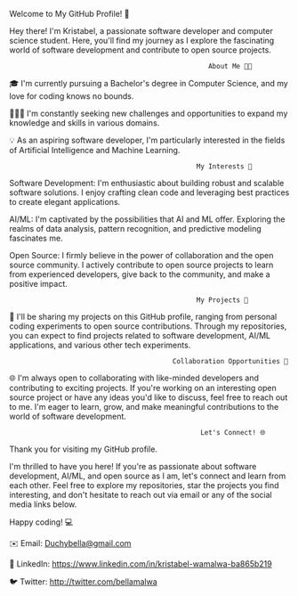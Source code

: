 Welcome to My GitHub Profile! 🚀

Hey there! I'm Kristabel, a passionate software developer and computer science student.
Here, you'll find my journey as I explore the fascinating world of software development and contribute to open source projects.


                                                      About Me 👩‍💻

🎓 I'm currently pursuing a Bachelor's degree in Computer Science, and my love for coding knows no bounds.

👷🏽‍♀️ I'm constantly seeking new challenges and opportunities to expand my knowledge and skills in various domains.

💡 As an aspiring software developer, I'm particularly interested in the fields of Artificial Intelligence  and Machine Learning.


                                                   My Interests 🌟

Software Development: I'm enthusiastic about building robust and scalable software solutions. I enjoy crafting clean code and leveraging best practices to create elegant applications.

AI/ML: I'm captivated by the possibilities that AI and ML offer. Exploring the realms of data analysis, pattern recognition, and predictive modeling fascinates me.

Open Source: I firmly believe in the power of collaboration and the open source community. I actively contribute to open source projects to learn from experienced developers, give back to the community, and make a positive impact.

                                                   My Projects 💼


📂 I'll be sharing my projects on this GitHub profile, ranging from personal coding experiments to open source contributions. Through my repositories, you can expect to find projects related to software development, AI/ML applications, and various other tech experiments.

                                             Collaboration Opportunities 🤝

🌐 I'm always open to collaborating with like-minded developers and contributing to exciting projects. If you're working on an interesting open source project or have any ideas you'd like to discuss, feel free to reach out to me. I'm eager to learn, grow, and make meaningful contributions to the world of software development.

                                                    Let's Connect! 🌐

Thank you for visiting my GitHub profile. 

I'm thrilled to have you here! If you're as passionate about software development, AI/ML, and open source as I am, let's connect and learn from each other. Feel free to explore my repositories, star the projects you find interesting, and don't hesitate to reach out via email or any of the social media links below.

Happy coding! 💻

✉️ Email: Duchybella@gmail.com

💼 LinkedIn: https://www.linkedin.com/in/kristabel-wamalwa-ba865b219

🐦 Twitter: http://twitter.com/bellamalwa



